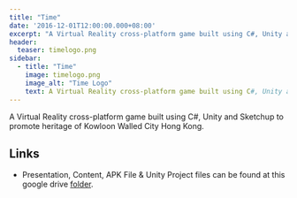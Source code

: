 ```yaml
---
title: "Time"
date: '2016-12-01T12:00:00.000+08:00'
excerpt: "A Virtual Reality cross-platform game built using C#, Unity and Sketchup to promote heritage of Kowloon Walled City Hong Kong."
header:
  teaser: timelogo.png
sidebar:
  - title: "Time"
    image: timelogo.png
    image_alt: "Time Logo"
    text: A Virtual Reality cross-platform game built using C#, Unity and Sketchup to promote heritage of Kowloon Walled City Hong Kong.
---
```


A Virtual Reality cross-platform game built using C#, Unity and Sketchup to promote heritage of Kowloon Walled City Hong Kong.

## Links

* Presentation, Content, APK File & Unity Project files can be found at this google drive [folder](https://drive.google.com/drive/folders/0B_iGkFggW1yGWnlzajE0LWNhdlU).
